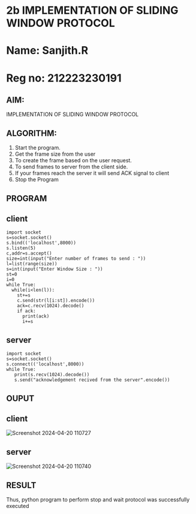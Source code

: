 # 2b IMPLEMENTATION OF SLIDING WINDOW PROTOCOL
# Name: Sanjith.R
# Reg no: 212223230191
## AIM:
IMPLEMENTATION OF SLIDING WINDOW PROTOCOL
## ALGORITHM:
1. Start the program.
2. Get the frame size from the user
3. To create the frame based on the user request.
4. To send frames to server from the client side.
5. If your frames reach the server it will send ACK signal to client
6. Stop the Program
## PROGRAM
## client
```
import socket
s=socket.socket()
s.bind(('localhost',8000))
s.listen(5)
c,addr=s.accept()
size=int(input("Enter number of frames to send : "))
l=list(range(size))
s=int(input("Enter Window Size : "))
st=0
i=0
while True:
  while(i<len(l)):
    st+=s
    c.send(str(l[i:st]).encode())
    ack=c.recv(1024).decode()
    if ack:
      print(ack)
      i+=s
```
## server
```
import socket
s=socket.socket()
s.connect(('localhost',8000))
while True: 
   print(s.recv(1024).decode())
   s.send("acknowledgement recived from the server".encode())
```
## OUPUT
## client

![Screenshot 2024-04-20 110727](https://github.com/Danica-christa/2b_SLIDING_WINDOW_PROTOCOL/assets/151514009/6ea99178-a72d-4f4d-8dd9-9b58b3de224c)
## server

![Screenshot 2024-04-20 110740](https://github.com/Danica-christa/2b_SLIDING_WINDOW_PROTOCOL/assets/151514009/afd8da0f-2c7e-4b39-a482-4d3150599f4a)
## RESULT
Thus, python program to perform stop and wait protocol was successfully executed
